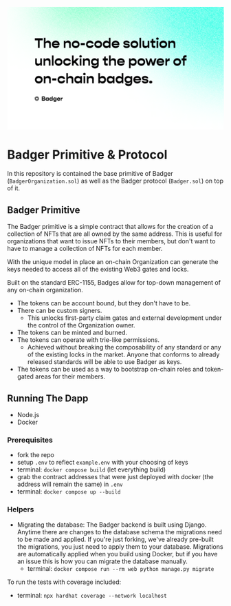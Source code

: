 ![opengraph](frontend/src/static/images/opengraph.png)

# Badger Primitive & Protocol

In this repository is contained the base primitive of Badger (`BadgerOrganization.sol`) as well as the Badger protocol (`Badger.sol`) on top of it.

## Badger Primitive

The Badger primitive is a simple contract that allows for the creation of a collection of NFTs that are all owned by the same address. This is useful for organizations that want to issue NFTs to their members, but don't want to have to manage a collection of NFTs for each member.

With the unique model in place an on-chain Organization can generate the keys needed to access all of the existing Web3 gates and locks.

Built on the standard ERC-1155, Badges allow for top-down management of any on-chain organization.

* The tokens can be account bound, but they don't have to be.
* There can be custom signers.
    * This unlocks first-party claim gates and external development under the control of the Organization owner.  
* The tokens can be minted and burned.
* The tokens can operate with trie-like permissions.
    * Achieved without breaking the composability of any standard or any of the existing locks in the market. Anyone that conforms to already released standards will be able to use Badger as keys.   
* The tokens can be used as a way to bootstrap on-chain roles and token-gated areas for their members.

## Running The Dapp

- Node.js 
- Docker

### Prerequisites
- fork the repo
- setup `.env` to reflect `example.env` with your choosing of keys
- terminal: `docker compose build` (let everything build)
- grab the contract addresses that were just deployed with docker (the address will remain the same) in `.env`
- terminal: `docker compose up --build`

### Helpers

- Migrating the database: The Badger backend is built using Django. Anytime there are changes to the database schema the migrations need to be made and applied. If you're just forking, we've already pre-built the migrations, you just need to apply them to your database. Migrations are automatically applied when you build using Docker, but if you have an issue this is how you can migrate the database manually. 
    - terminal: `docker compose run --rm web python manage.py migrate`

To run the tests with coverage included:
- terminal: `npx hardhat coverage --network localhost`